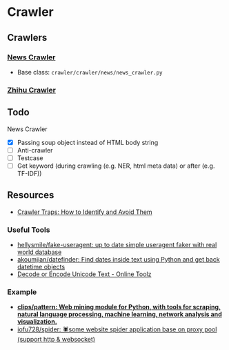 # Crawler

## Crawlers

### [News Crawler](crawler/crawler/news/README.md)

* Base class: `crawler/crawler/news/news_crawler.py`

### [Zhihu Crawler](crawler/crawler/zhihu/README.md)

## Todo

News Crawler

* [X] Passing soup object instead of HTML body string
* [ ] Anti-crawler
* [ ] Testcase
* [ ] Get keyword (during crawling (e.g. NER, html meta data) or after (e.g. TF-IDF))

## Resources

* [Crawler Traps: How to Identify and Avoid Them](https://www.contentkingapp.com/academy/crawler-traps/)

### Useful Tools

* [hellysmile/fake-useragent: up to date simple useragent faker with real world database](https://github.com/hellysmile/fake-useragent)
* [akoumjian/datefinder: Find dates inside text using Python and get back datetime objects](https://github.com/akoumjian/datefinder)
* [Decode or Encode Unicode Text - Online Toolz](https://www.online-toolz.com/tools/text-unicode-entities-convertor.php)

### Example

* [**clips/pattern: Web mining module for Python, with tools for scraping, natural language processing, machine learning, network analysis and visualization.**](https://github.com/clips/pattern)
* [iofu728/spider: 🕷some website spider application base on proxy pool (support http & websocket)](https://github.com/iofu728/spider)
